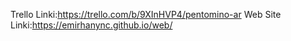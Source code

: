 Trello Linki:https://trello.com/b/9XInHVP4/pentomino-ar
Web Site Linki:https://emirhanync.github.io/web/

